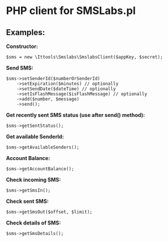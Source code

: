 PHP client for SMSLabs.pl
======

Examples:
--
**Constructor:**
```
$sms = new \Ittools\Smslabs\SmslabsClient($appKey, $secret);
 ```

**Send SMS:**
```
$sms->setSenderId($numberOrSenderId)
    ->setExpiration($minutes) // optionally
    ->setSendDate($dateTime) // optionally
    ->setIsFlashMessage($isFlashMessage) // optionally
    ->add($number, $message)
    ->send();
```

**Get recently sent SMS status (use after send() method):**
```
$sms->getSentStatus();
```

**Get available SenderId:**
```
$sms->getAvailableSenders();
```

**Account Balance:**
```
$sms->getAccountBalance();
```

**Check incoming SMS:**
```
$sms->getSmsIn();
```

**Check sent SMS:**
```
$sms->getSmsOut($offset, $limit);
```

**Check details of SMS:**
```
$sms->getSmsDetails();
```
